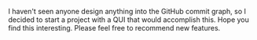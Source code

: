 I haven't seen anyone design anything into the GitHub commit graph, so I decided to start a project with a QUI that would accomplish this. Hope you find this interesting. Please feel free to recommend new features.